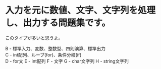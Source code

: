  # 入力を元に数値、文字、文字列を処理し、出力する問題集です。

 このタイプが多いと思うよ。  

 B - 標準入力、変数、整数型、四則演算、標準出力  
 C - int配列、ループ(for)、条件分岐(if)  
 D - for文
 E - int配列
 F - 文字
 G - char文字列
 H - string文字列